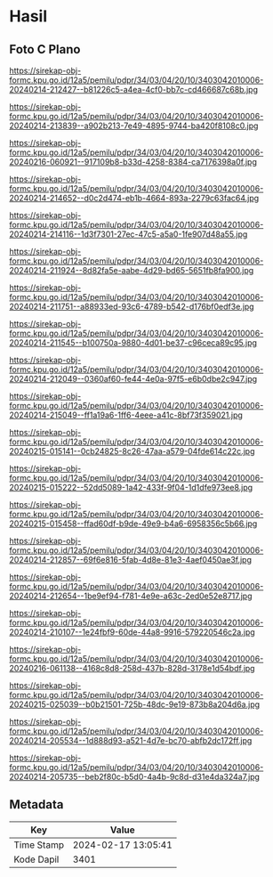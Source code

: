 # Hasil

## Foto C Plano

https://sirekap-obj-formc.kpu.go.id/12a5/pemilu/pdpr/34/03/04/20/10/3403042010006-20240214-212427--b81226c5-a4ea-4cf0-bb7c-cd466687c68b.jpg

https://sirekap-obj-formc.kpu.go.id/12a5/pemilu/pdpr/34/03/04/20/10/3403042010006-20240214-213839--a902b213-7e49-4895-9744-ba420f8108c0.jpg

https://sirekap-obj-formc.kpu.go.id/12a5/pemilu/pdpr/34/03/04/20/10/3403042010006-20240216-060921--917109b8-b33d-4258-8384-ca7176398a0f.jpg

https://sirekap-obj-formc.kpu.go.id/12a5/pemilu/pdpr/34/03/04/20/10/3403042010006-20240214-214652--d0c2d474-eb1b-4664-893a-2279c63fac64.jpg

https://sirekap-obj-formc.kpu.go.id/12a5/pemilu/pdpr/34/03/04/20/10/3403042010006-20240214-214116--1d3f7301-27ec-47c5-a5a0-1fe907d48a55.jpg

https://sirekap-obj-formc.kpu.go.id/12a5/pemilu/pdpr/34/03/04/20/10/3403042010006-20240214-211924--8d82fa5e-aabe-4d29-bd65-5651fb8fa900.jpg

https://sirekap-obj-formc.kpu.go.id/12a5/pemilu/pdpr/34/03/04/20/10/3403042010006-20240214-211751--a88933ed-93c6-4789-b542-d176bf0edf3e.jpg

https://sirekap-obj-formc.kpu.go.id/12a5/pemilu/pdpr/34/03/04/20/10/3403042010006-20240214-211545--b100750a-9880-4d01-be37-c96ceca89c95.jpg

https://sirekap-obj-formc.kpu.go.id/12a5/pemilu/pdpr/34/03/04/20/10/3403042010006-20240214-212049--0360af60-fe44-4e0a-97f5-e6b0dbe2c947.jpg

https://sirekap-obj-formc.kpu.go.id/12a5/pemilu/pdpr/34/03/04/20/10/3403042010006-20240214-215049--ff1a19a6-1ff6-4eee-a41c-8bf73f359021.jpg

https://sirekap-obj-formc.kpu.go.id/12a5/pemilu/pdpr/34/03/04/20/10/3403042010006-20240215-015141--0cb24825-8c26-47aa-a579-04fde614c22c.jpg

https://sirekap-obj-formc.kpu.go.id/12a5/pemilu/pdpr/34/03/04/20/10/3403042010006-20240215-015222--52dd5089-1a42-433f-9f04-1d1dfe973ee8.jpg

https://sirekap-obj-formc.kpu.go.id/12a5/pemilu/pdpr/34/03/04/20/10/3403042010006-20240215-015458--ffad60df-b9de-49e9-b4a6-6958356c5b66.jpg

https://sirekap-obj-formc.kpu.go.id/12a5/pemilu/pdpr/34/03/04/20/10/3403042010006-20240214-212857--69f6e816-5fab-4d8e-81e3-4aef0450ae3f.jpg

https://sirekap-obj-formc.kpu.go.id/12a5/pemilu/pdpr/34/03/04/20/10/3403042010006-20240214-212654--1be9ef94-f781-4e9e-a63c-2ed0e52e8717.jpg

https://sirekap-obj-formc.kpu.go.id/12a5/pemilu/pdpr/34/03/04/20/10/3403042010006-20240214-210107--1e24fbf9-60de-44a8-9916-579220546c2a.jpg

https://sirekap-obj-formc.kpu.go.id/12a5/pemilu/pdpr/34/03/04/20/10/3403042010006-20240216-061138--4168c8d8-258d-437b-828d-3178e1d54bdf.jpg

https://sirekap-obj-formc.kpu.go.id/12a5/pemilu/pdpr/34/03/04/20/10/3403042010006-20240215-025039--b0b21501-725b-48dc-9e19-873b8a204d6a.jpg

https://sirekap-obj-formc.kpu.go.id/12a5/pemilu/pdpr/34/03/04/20/10/3403042010006-20240214-205534--1d888d93-a521-4d7e-bc70-abfb2dc172ff.jpg

https://sirekap-obj-formc.kpu.go.id/12a5/pemilu/pdpr/34/03/04/20/10/3403042010006-20240214-205735--beb2f80c-b5d0-4a4b-9c8d-d31e4da324a7.jpg


## Metadata

| Key        | Value               |
| ---------- | ------------------- |
| Time Stamp | 2024-02-17 13:05:41 |
| Kode Dapil | 3401                |



